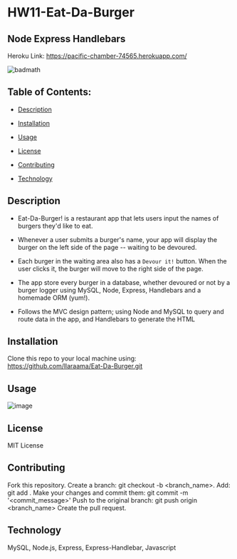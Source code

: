 # HW11-Eat-Da-Burger
## Node Express Handlebars

Heroku Link: https://pacific-chamber-74565.herokuapp.com/

![badmath](https://img.shields.io/github/languages/top/llaraama/Eat-Da-Burger)
 
 ## Table of Contents:
  * [Description](#Description)
  
  * [Installation](#Installation)

  * [Usage](#Usage)

  * [License](#License)

  * [Contributing](#Contributing)

  * [Technology](#Technology)


## Description

* Eat-Da-Burger! is a restaurant app that lets users input the names of burgers they'd like to eat.

* Whenever a user submits a burger's name, your app will display the burger on the left side of the page -- waiting to be devoured.

* Each burger in the waiting area also has a `Devour it!` button. When the user clicks it, the burger will move to the right side of the page.

* The app store every burger in a database, whether devoured or not by a burger logger using MySQL, Node, Express, Handlebars and a homemade ORM (yum!).

* Follows the MVC design pattern; using Node and MySQL to query and route data in the app, and Handlebars to generate the HTML


## Installation
Clone this repo to your local machine using: https://github.com/llaraama/Eat-Da-Burger.git

## Usage
![image](https://user-images.githubusercontent.com/62354759/88743800-96a1ee80-d113-11ea-9e06-23313783bb60.png)

## License 
MIT License 

## Contributing 
Fork this repository. Create a branch: git checkout -b <branch_name>. Add: git add . Make your changes and commit them: git commit -m '<commit_message>' Push to the original branch: git push origin <branch_name> Create the pull request.

## Technology 
MySQL, Node.js, Express, Express-Handlebar, Javascript
